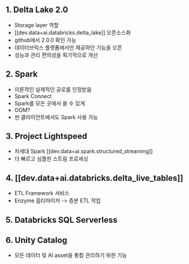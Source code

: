 
## 1. Delta Lake 2.0

- Storage layer 역할
- [[dev.data+ai.databricks.delta_lake]] 오픈소스화
- github에서 2.0.0 확인 가능
- 데이터브릭스 플랫폼에서만 제공하던 기능을 오픈
- 성능과 관리 편의성을 획기적으로 개선

## 2. Spark
- 이론적인 실제적인 공로를 인정받음
- Spark Connect
- Spark를 모든 곳에서 쓸 수 있게
- OOM?
- 씬 클라이언트에서도 Spark 사용 가능
 
## 3. Project Lightspeed
- 차세대 Spark [[dev.data+ai.spark.structured_streaming]] 
- 더 빠르고 심플한 스트림 프로세싱
 
## 4. [[dev.data+ai.databricks.delta_live_tables]]
- ETL Framework 서비스
- Enzyme 옵티마이저 -> 증분 ETL 작업
 
## 5. Databricks SQL Serverless
 
## 6. Unity Catalog
- 모든 데이터 및 AI asset을 통합 관리하기 위한 기능